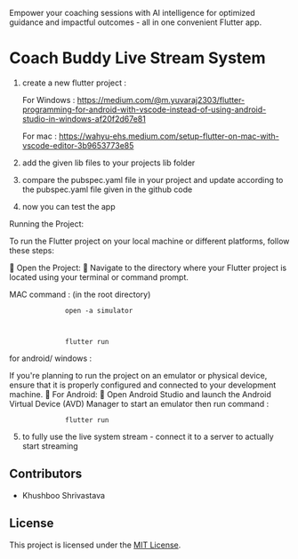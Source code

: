 Empower your coaching sessions with AI intelligence for optimized guidance and impactful outcomes - all in one convenient Flutter app.
# Coach Buddy Live Stream System 

1. create a new flutter project :

   For Windows :
   https://medium.com/@m.yuvaraj2303/flutter-programming-for-android-with-vscode-instead-of-using-android-studio-in-windows-af20f2d67e81

   For mac :
   https://wahyu-ehs.medium.com/setup-flutter-on-mac-with-vscode-editor-3b9653773e85
   
2. add the given lib files to your projects lib folder
3. compare the pubspec.yaml file in your project and update according to the pubspec.yaml file given in the github code
4. now you can test the app

Running the Project:

To run the Flutter project on your local machine or different platforms, follow these
steps:

 Open the Project:
 Navigate to the directory where your Flutter project is located using your terminal or
command prompt. 

MAC command : (in the root directory)

                  open -a simulator



                  flutter run



for android/ windows :

If you're planning to run the project on an emulator or physical device, ensure that it is
properly configured and connected to your development machine.
 For Android:
 Open Android Studio and launch the Android Virtual Device (AVD) Manager to start an
emulator then run command :

                  flutter run

                  
5. to fully use the live system stream - connect it to a server to actually start streaming

Contributors
------------

- Khushboo Shrivastava

License
-------

This project is licensed under the [MIT License](LICENSE).
